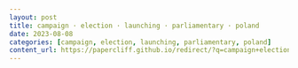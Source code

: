```yaml
---
layout: post
title: campaign · election · launching · parliamentary · poland
date: 2023-08-08
categories: [campaign, election, launching, parliamentary, poland]
content_url: https://papercliff.github.io/redirect/?q=campaign+election+launching+parliamentary+poland&tbs=cdr:1,cd_min:8/7/2023,cd_max:8/9/2023
---
```

